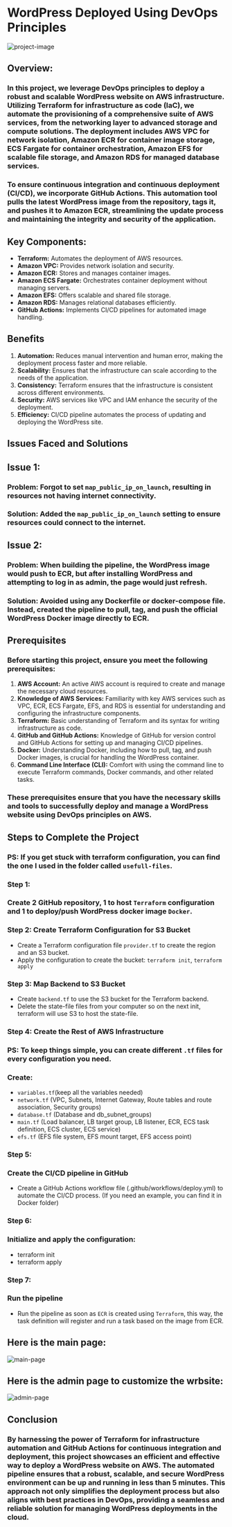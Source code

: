 # WordPress Deployed Using DevOps Principles

![project-image](images/project-image.png)

## Overview: 

### In this project, we leverage DevOps principles to deploy a robust and scalable WordPress website on AWS infrastructure. Utilizing Terraform for infrastructure as code (IaC), we automate the provisioning of a comprehensive suite of AWS services, from the networking layer to advanced storage and compute solutions. The deployment includes AWS VPC for network isolation, Amazon ECR for container image storage, ECS Fargate for container orchestration, Amazon EFS for scalable file storage, and Amazon RDS for managed database services.

### To ensure continuous integration and continuous deployment (CI/CD), we incorporate GitHub Actions. This automation tool pulls the latest WordPress image from the repository, tags it, and pushes it to Amazon ECR, streamlining the update process and maintaining the integrity and security of the application.

## **Key Components:**

- **Terraform:** Automates the deployment of AWS resources.
- **Amazon VPC:** Provides network isolation and security.
- **Amazon ECR:** Stores and manages container images.
- **Amazon ECS Fargate:** Orchestrates container deployment without managing servers.
- **Amazon EFS:** Offers scalable and shared file storage.
- **Amazon RDS:** Manages relational databases efficiently.
- **GitHub Actions:** Implements CI/CD pipelines for automated image handling.

## **Benefits**

1. **Automation:** Reduces manual intervention and human error, making the deployment process faster and more reliable.
2. **Scalability:** Ensures that the infrastructure can scale according to the needs of the application.
3. **Consistency:** Terraform ensures that the infrastructure is consistent across different environments.
4. **Security:** AWS services like VPC and IAM enhance the security of the deployment.
5. **Efficiency:** CI/CD pipeline automates the process of updating and deploying the WordPress site.

## **Issues Faced and Solutions**

## **Issue 1:**

### **Problem:** Forgot to set `map_public_ip_on_launch`, resulting in resources not having internet connectivity.
### **Solution:** Added the `map_public_ip_on_launch` setting to ensure resources could connect to the internet.

## **Issue 2:**

### **Problem:** When building the pipeline, the WordPress image would push to ECR, but after installing WordPress and attempting to log in as admin, the page would just refresh.
### **Solution:** Avoided using any Dockerfile or docker-compose file. Instead, created the pipeline to pull, tag, and push the official WordPress Docker image directly to ECR.

## **Prerequisites**
### Before starting this project, ensure you meet the following prerequisites:

1. **AWS Account:** An active AWS account is required to create and manage the necessary cloud resources.
2. **Knowledge of AWS Services:** Familiarity with key AWS services such as VPC, ECR, ECS Fargate, EFS, and RDS is essential for understanding and configuring the infrastructure components.
3. **Terraform:** Basic understanding of Terraform and its syntax for writing infrastructure as code.
4. **GitHub and GitHub Actions:** Knowledge of GitHub for version control and GitHub Actions for setting up and managing CI/CD pipelines.
5. **Docker:** Understanding Docker, including how to pull, tag, and push Docker images, is crucial for handling the WordPress container.
6. **Command Line Interface (CLI):** Comfort with using the command line to execute Terraform commands, Docker commands, and other related tasks.
### These prerequisites ensure that you have the necessary skills and tools to successfully deploy and manage a WordPress website using DevOps principles on AWS.

## **Steps to Complete the Project**

### PS: If you get stuck with terraform configuration, you can find the one I used in the folder called `usefull-files`.

### **Step 1:**

### Create 2 GitHub repository, 1 to host `Terraform` configuration and 1 to deploy/push WordPress docker image `Docker`.

### **Step 2:** Create Terraform Configuration for S3 Bucket
- Create a Terraform configuration file `provider.tf` to create the region and an S3 bucket.
- Apply the configuration to create the bucket: `terraform init`, `terraform apply`

### **Step 3:** Map Backend to S3 Bucket

- Create `backend.tf` to use the S3 bucket for the Terraform backend.
- Delete the state-file files from your computer so on the next init, terraform will use S3 to host the state-file.

### **Step 4:** Create the Rest of AWS Infrastructure

### PS: To keep things simple, you can create different `.tf` files for every configuration you need.

### **Create:**
- `variables.tf`(keep all the variables needed) 
- `network.tf` (VPC, Subnets, Internet Gateway, Route tables and route association, Security groups)
- `database.tf` (Database and db_subnet_groups)
- `main.tf` (Load balancer, LB target group, LB listener, ECR, ECS task definition, ECS cluster, ECS service)
- `efs.tf` (EFS file system, EFS mount target, EFS access point)

### **Step 5:**

### **Create the CI/CD pipeline in GitHub**

- Create a GitHub Actions workflow file (.github/workflows/deploy.yml) to automate the CI/CD process. (If you need an example, you can find it in Docker folder)

### **Step 6:**

### **Initialize and apply the configuration:**

- terraform init
- terraform apply

### **Step 7:**

### **Run the pipeline**
- Run the pipeline as soon as `ECR` is created using `Terraform`, this way, the task definition will register and run a task based on the image from ECR.


## Here is the main page:
![main-page](images/main-website.png)

## Here is the admin page to customize the wrbsite:
![admin-page](images/admin-website.png)

## **Conclusion**

### By harnessing the power of Terraform for infrastructure automation and GitHub Actions for continuous integration and deployment, this project showcases an efficient and effective way to deploy a WordPress website on AWS. The automated pipeline ensures that a robust, scalable, and secure WordPress environment can be up and running in less than 5 minutes. This approach not only simplifies the deployment process but also aligns with best practices in DevOps, providing a seamless and reliable solution for managing WordPress deployments in the cloud.
